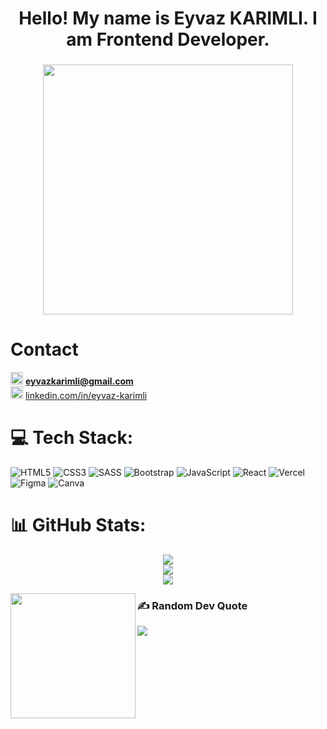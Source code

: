 <h1 align="center">Hello! My name is Eyvaz KARIMLI. I am Frontend Developer.</h1>

###

<div align="center">
  <img height="400" src="https://media0.giphy.com/media/qgQUggAC3Pfv687qPC/giphy.gif?cid=ecf05e47ouzzletzvkno2itx2vdfsqgoixmae02m1d3bbkt7&ep=v1_gifs_search&rid=giphy.gif&ct=g"  />
  
</div>

# Contact
<img width="20" src="https://play-lh.googleusercontent.com/KSuaRLiI_FlDP8cM4MzJ23ml3og5Hxb9AapaGTMZ2GgR103mvJ3AAnoOFz1yheeQBBI"  /> **eyvazkarimli@gmail.com** </br>
<img width="20" src="https://upload.wikimedia.org/wikipedia/commons/thumb/c/ca/LinkedIn_logo_initials.png/640px-LinkedIn_logo_initials.png"  /> 
[linkedin.com/in/eyvaz-karimli](https://www.linkedin.com/in/eyvaz-karimli-58a58928b/)



# 💻 Tech Stack:

![HTML5](https://img.shields.io/badge/html5-%23E34F26.svg?style=for-the-badge&logo=html5&logoColor=white) ![CSS3](https://img.shields.io/badge/css3-%231572B6.svg?style=for-the-badge&logo=css3&logoColor=white) ![SASS](https://img.shields.io/badge/SASS-hotpink.svg?style=for-the-badge&logo=SASS&logoColor=white)  ![Bootstrap](https://img.shields.io/badge/bootstrap-%238511FA.svg?style=for-the-badge&logo=bootstrap&logoColor=white) ![JavaScript](https://img.shields.io/badge/javascript-%23323330.svg?style=for-the-badge&logo=javascript&logoColor=%23F7DF1E)  ![React](https://img.shields.io/badge/react-%2320232a.svg?style=for-the-badge&logo=react&logoColor=%2361DAFB)   ![Vercel](https://img.shields.io/badge/vercel-%23000000.svg?style=for-the-badge&logo=vercel&logoColor=white) ![Figma](https://img.shields.io/badge/figma-%23F24E1E.svg?style=for-the-badge&logo=figma&logoColor=white) ![Canva](https://img.shields.io/badge/Canva-%2300C4CC.svg?style=for-the-badge&logo=Canva&logoColor=white)
# 📊 GitHub Stats:

<div align="center">
  
![](https://github-readme-stats.vercel.app/api?username=EyvazKarimli&theme=tokyonight&hide_border=false&include_all_commits=false&count_private=false)<br/>
![](https://github-readme-streak-stats.herokuapp.com/?user=EyvazKarimli&theme=tokyonight&hide_border=false)<br/>
![](https://github-readme-stats.vercel.app/api/top-langs/?username=EyvazKarimli&theme=tokyonight&hide_border=false&include_all_commits=false&count_private=false&layout=compact)

</div>


  <img align="left" height="200" src="https://d6f6d0kpz0gyr.cloudfront.net/uploads/images-archive/Blog/Gifs/face.gif" />
  
### ✍️ Random Dev Quote

![](https://quotes-github-readme.vercel.app/api?type=horizontal&theme=radical)



